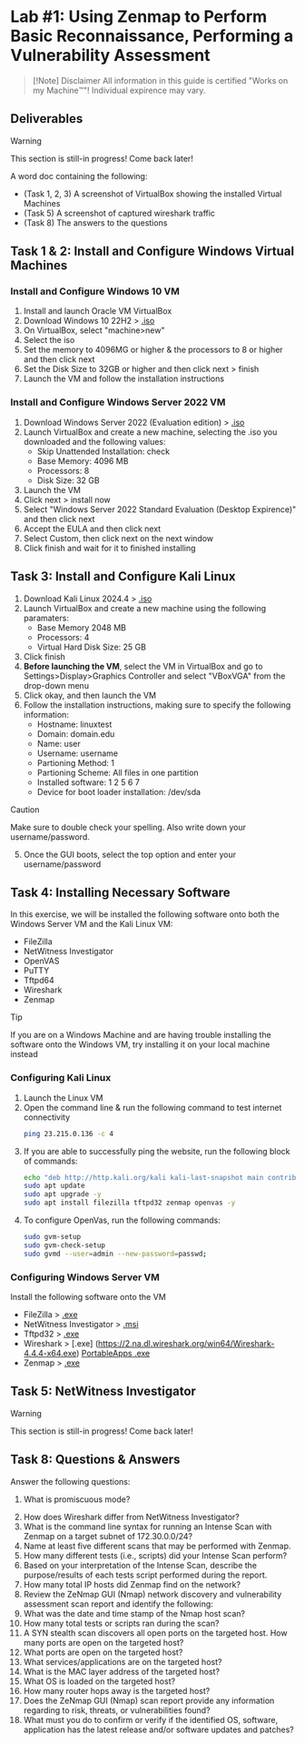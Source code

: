 # Lab #1: Using Zenmap to Perform Basic Reconnaissance, Performing a Vulnerability Assessment

>[!Note] Disclaimer
> All information in this guide is certified "Works on my Machine:tm:"! Individual expirence may vary.

## Deliverables

> [!WARNING]
> This section is still-in progress! Come back later!

A word doc containing the following:
- (Task 1, 2, 3) A screenshot of VirtualBox showing the installed Virtual Machines
- (Task 5) A screenshot of captured wireshark traffic
- (Task 8) The answers to the questions

<!--TODO-->

## Task 1 & 2: Install and Configure Windows Virtual Machines
### Install and Configure Windows 10 VM

1. Install and launch Oracle VM VirtualBox
1. Download Windows 10 22H2 > [.iso](https://drive.google.com/file/d/1x-0Jm8ADMHwN19fM1y_TBvhAGO-h4o5F/view)
1. On VirtualBox, select "machine>new"
1. Select the iso
1. Set the memory to 4096MG or higher & the processors to 8 or higher and then click next
1. Set the Disk Size to 32GB or higher and then click next > finish
1. Launch the VM and follow the installation instructions

### Install and Configure Windows Server 2022 VM

1. Download Windows Server 2022 (Evaluation edition) > [.iso](https://go.microsoft.com/fwlink/p/?LinkID=2195280&clcid=0x409&culture=en-us&country=US)
1. Launch VirtualBox and create a new machine, selecting the .iso you downloaded and the following values:
    - Skip Unattended Installation: check
    - Base Memory: 4096 MB
    - Processors: 8
    - Disk Size: 32 GB
1. Launch the VM
1. Click next > install now
1. Select "Windows Server 2022 Standard Evaluation (Desktop Expirence)" and then click next
1. Accept the EULA and then click next
1. Select Custom, then click next on the next window
1. Click finish and wait for it to finished installing

## Task 3: Install and Configure Kali Linux 

1. Download Kali Linux 2024.4 > [.iso](https://cdimage.kali.org/kali-2024.4/kali-linux-2024.4-installer-amd64.iso)
1. Launch VirtualBox and create a new machine using the following paramaters: 
    - Base Memory 2048 MB 
    - Processors: 4
    - Virtual Hard Disk Size: 25 GB
1. Click finish
1. **Before launching the VM**, select the VM in VirtualBox and go to Settings>Display>Graphics Controller and select "VBoxVGA" from the drop-down menu
    <!-- S/O to Thomas on the discord for this fix -->
1. Click okay, and then launch the VM
1. Follow the installation instructions, making sure to specify the following information:
    - Hostname: linuxtest
    - Domain: domain.edu
    - Name: user
    - Username: username
    - Partioning Method: 1
    - Partioning Scheme: All files in one partition
    - Installed software: 1 2 5 6 7
    - Device for boot loader installation: /dev/sda

>[!Caution]
> Make sure to double check your spelling. Also write down your username/password.

5. Once the GUI boots, select the top option and enter your username/password

## Task 4: Installing Necessary Software

In this exercise, we will be installed the following software onto both the Windows Server VM and the Kali Linux VM:
- FileZilla
- NetWitness Investigator
- OpenVAS
- PuTTY
- Tftpd64
- Wireshark
- Zenmap

>[!tip]
> If you are on a Windows Machine and are having trouble installing the software onto the Windows VM, try installing it on your local machine instead

### Configuring Kali Linux
1. Launch the Linux VM
1. Open the command line & run the following command to test internet connectivity
    ```bash
    ping 23.215.0.136 -c 4
    ```
1. If you are able to successfully ping the website, run the following block of commands:
    ```bash
    echo "deb http://http.kali.org/kali kali-last-snapshot main contrib non-free non-free-firmware" | sudo tee /etc/apt/sources.list
    sudo apt update
    sudo apt upgrade -y
    sudo apt install filezilla tftpd32 zenmap openvas -y
    ```
1. To configure OpenVas, run the following commands:
    ```bash
    sudo gvm-setup
    sudo gvm-check-setup
    sudo gvmd --user=admin --new-password=passwd;
    ```

### Configuring Windows Server VM

Install the following software onto the VM
- FileZilla > [.exe](https://dl3.cdn.filezilla-project.org/client/FileZilla_3.68.1_win64-setup.exe?h=U61GJtLX4WeCCWKnq-PPdA&x=1740356508)
- NetWitness Investigator > [.msi](https://www2.netwitness.com/l/934283/atorSetup-11-4-2-0-783-x64-msi/chpzq)
- Tftpd32 > [.exe](https://bitbucket.org/phjounin/tftpd64/downloads/Tftpd32-4.64-setup.exe)
- Wireshark > [.exe] (https://2.na.dl.wireshark.org/win64/Wireshark-4.4.4-x64.exe) [PortableApps .exe](https://2.na.dl.wireshark.org/win64/WiresharkPortable64_4.4.4.paf.exe)
- Zenmap > [.exe](https://nmap.org/dist/nmap-7.95-setup.exe)

## Task 5: NetWitness Investigator

> [!WARNING]
> This section is still-in progress! Come back later!

## Task 8: Questions & Answers

Answer the following questions:

1. What is promiscuous mode?
<!-- What your mom does every night, hehe -->
2. How does Wireshark differ from NetWitness Investigator?
3. What is the command line syntax for running an Intense Scan with Zenmap on a target
subnet of 172.30.0.0/24?
4. Name at least five different scans that may be performed with Zenmap.
5. How many different tests (i.e., scripts) did your Intense Scan perform?
6. Based on your interpretation of the Intense Scan, describe the purpose/results of each
tests script performed during the report.
7. How many total IP hosts did Zenmap find on the network?
8. Review the ZeNmap GUI (Nmap) network discovery and vulnerability assessment scan
report and identify the following:
9. What was the date and time stamp of the Nmap host scan?
10. How many total tests or scripts ran during the scan?
11. A SYN stealth scan discovers all open ports on the targeted host. How many ports are open
on the targeted host?
12. What ports are open on the targeted host?
13. What services/applications are on the targeted host?
14. What is the MAC layer address of the targeted host? 
15. What OS is loaded on the targeted host?
16. How many router hops away is the targeted host?
17. Does the ZeNmap GUI (Nmap) scan report provide any information regarding to risk,
threats, or vulnerabilities found?
18. What must you do to confirm or verify if the identified OS, software, application has the
latest release and/or software updates and patches?